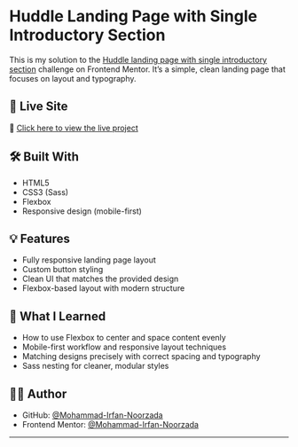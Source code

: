 # Huddle Landing Page with Single Introductory Section

This is my solution to the [Huddle landing page with single introductory section](https://www.frontendmentor.io/challenges/huddle-landing-page-with-single-introductory-section-B_2Wvxgi0) challenge on Frontend Mentor. It’s a simple, clean landing page that focuses on layout and typography.

## 🚀 Live Site

🔗 [Click here to view the live project](https://mohammad-irfan-noorzada.github.io/huddle-landing-page-with-single-introductory-section-master/)

## 🛠 Built With

- HTML5
- CSS3 (Sass)
- Flexbox
- Responsive design (mobile-first)

## 💡 Features

- Fully responsive landing page layout
- Custom button styling
- Clean UI that matches the provided design
- Flexbox-based layout with modern structure

## 🌱 What I Learned

- How to use Flexbox to center and space content evenly
- Mobile-first workflow and responsive layout techniques
- Matching designs precisely with correct spacing and typography
- Sass nesting for cleaner, modular styles

## 🙋‍♂️ Author

- GitHub: [@Mohammad-Irfan-Noorzada](https://github.com/Mohammad-Irfan-Noorzada)
- Frontend Mentor: [@Mohammad-Irfan-Noorzada](https://www.frontendmentor.io/profile/Mohammad-Irfan-Noorzada)

---
